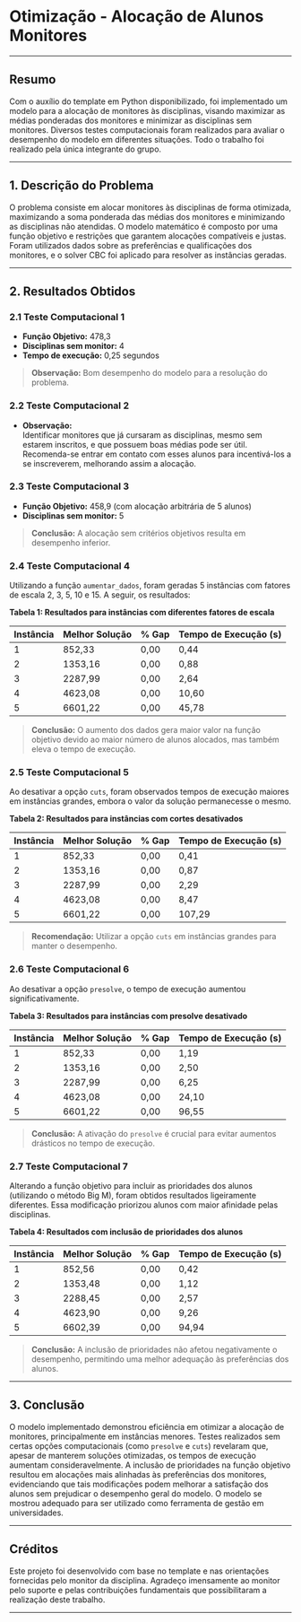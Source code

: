# Otimização - Alocação de Alunos Monitores

---

## Resumo

Com o auxílio do template em Python disponibilizado, foi implementado um modelo para a alocação de monitores às disciplinas, visando maximizar as médias ponderadas dos monitores e minimizar as disciplinas sem monitores. Diversos testes computacionais foram realizados para avaliar o desempenho do modelo em diferentes situações. Todo o trabalho foi realizado pela única integrante do grupo.

---

## 1. Descrição do Problema

O problema consiste em alocar monitores às disciplinas de forma otimizada, maximizando a soma ponderada das médias dos monitores e minimizando as disciplinas não atendidas. O modelo matemático é composto por uma função objetivo e restrições que garantem alocações compatíveis e justas. Foram utilizados dados sobre as preferências e qualificações dos monitores, e o solver CBC foi aplicado para resolver as instâncias geradas.

---

## 2. Resultados Obtidos

### 2.1 Teste Computacional 1

- **Função Objetivo:** 478,3
- **Disciplinas sem monitor:** 4
- **Tempo de execução:** 0,25 segundos

> **Observação:** Bom desempenho do modelo para a resolução do problema.

### 2.2 Teste Computacional 2

- **Observação:**  
  Identificar monitores que já cursaram as disciplinas, mesmo sem estarem inscritos, e que possuem boas médias pode ser útil. Recomenda-se entrar em contato com esses alunos para incentivá-los a se inscreverem, melhorando assim a alocação.

### 2.3 Teste Computacional 3

- **Função Objetivo:** 458,9 (com alocação arbitrária de 5 alunos)
- **Disciplinas sem monitor:** 5

> **Conclusão:** A alocação sem critérios objetivos resulta em desempenho inferior.

### 2.4 Teste Computacional 4

Utilizando a função `aumentar_dados`, foram geradas 5 instâncias com fatores de escala 2, 3, 5, 10 e 15. A seguir, os resultados:

**Tabela 1: Resultados para instâncias com diferentes fatores de escala**

| Instância | Melhor Solução | % Gap | Tempo de Execução (s) |
|-----------|----------------|-------|-----------------------|
| 1         | 852,33         | 0,00  | 0,44                  |
| 2         | 1353,16        | 0,00  | 0,88                  |
| 3         | 2287,99        | 0,00  | 2,64                  |
| 4         | 4623,08        | 0,00  | 10,60                 |
| 5         | 6601,22        | 0,00  | 45,78                 |

> **Conclusão:** O aumento dos dados gera maior valor na função objetivo devido ao maior número de alunos alocados, mas também eleva o tempo de execução.

### 2.5 Teste Computacional 5

Ao desativar a opção `cuts`, foram observados tempos de execução maiores em instâncias grandes, embora o valor da solução permanecesse o mesmo.

**Tabela 2: Resultados para instâncias com cortes desativados**

| Instância | Melhor Solução | % Gap | Tempo de Execução (s) |
|-----------|----------------|-------|-----------------------|
| 1         | 852,33         | 0,00  | 0,41                  |
| 2         | 1353,16        | 0,00  | 0,87                  |
| 3         | 2287,99        | 0,00  | 2,29                  |
| 4         | 4623,08        | 0,00  | 8,47                  |
| 5         | 6601,22        | 0,00  | 107,29                |

> **Recomendação:** Utilizar a opção `cuts` em instâncias grandes para manter o desempenho.

### 2.6 Teste Computacional 6

Ao desativar a opção `presolve`, o tempo de execução aumentou significativamente.

**Tabela 3: Resultados para instâncias com presolve desativado**

| Instância | Melhor Solução | % Gap | Tempo de Execução (s) |
|-----------|----------------|-------|-----------------------|
| 1         | 852,33         | 0,00  | 1,19                  |
| 2         | 1353,16        | 0,00  | 2,50                  |
| 3         | 2287,99        | 0,00  | 6,25                  |
| 4         | 4623,08        | 0,00  | 24,10                 |
| 5         | 6601,22        | 0,00  | 96,55                 |

> **Conclusão:** A ativação do `presolve` é crucial para evitar aumentos drásticos no tempo de execução.

### 2.7 Teste Computacional 7

Alterando a função objetivo para incluir as prioridades dos alunos (utilizando o método Big M), foram obtidos resultados ligeiramente diferentes. Essa modificação priorizou alunos com maior afinidade pelas disciplinas.

**Tabela 4: Resultados com inclusão de prioridades dos alunos**

| Instância | Melhor Solução | % Gap | Tempo de Execução (s) |
|-----------|----------------|-------|-----------------------|
| 1         | 852,56         | 0,00  | 0,42                  |
| 2         | 1353,48        | 0,00  | 1,12                  |
| 3         | 2288,45        | 0,00  | 2,57                  |
| 4         | 4623,90        | 0,00  | 9,26                  |
| 5         | 6602,39        | 0,00  | 94,94                 |

> **Conclusão:** A inclusão de prioridades não afetou negativamente o desempenho, permitindo uma melhor adequação às preferências dos alunos.

---

## 3. Conclusão

O modelo implementado demonstrou eficiência em otimizar a alocação de monitores, principalmente em instâncias menores. Testes realizados sem certas opções computacionais (como `presolve` e `cuts`) revelaram que, apesar de manterem soluções otimizadas, os tempos de execução aumentam consideravelmente. A inclusão de prioridades na função objetivo resultou em alocações mais alinhadas às preferências dos monitores, evidenciando que tais modificações podem melhorar a satisfação dos alunos sem prejudicar o desempenho geral do modelo. O modelo se mostrou adequado para ser utilizado como ferramenta de gestão em universidades.

---

## Créditos

Este projeto foi desenvolvido com base no template e nas orientações fornecidas pelo monitor da disciplina. Agradeço imensamente ao monitor pelo suporte e pelas contribuições fundamentais que possibilitaram a realização deste trabalho.

---
